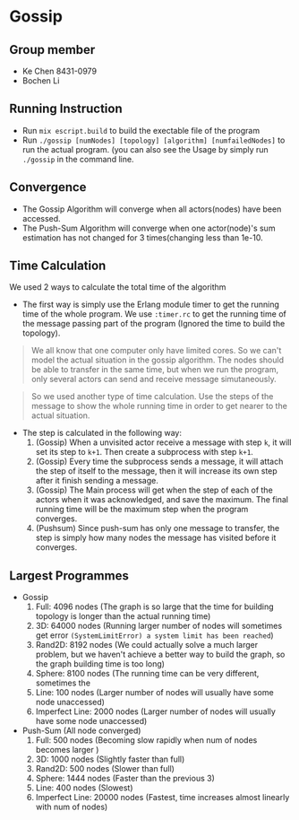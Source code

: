 # Gossip

## Group member
* Ke Chen 8431-0979
* Bochen Li  

## Running Instruction

* Run `mix escript.build` to build the exectable file of the program
* Run `./gossip [numNodes] [topology] [algorithm] [numfailedNodes]` to run the actual program. (you can also see the Usage by simply run `./gossip` in the command line.

## Convergence
* The Gossip Algorithm will converge when all actors(nodes) have been accessed.
* The Push-Sum Algorithm will converge when one actor(node)'s sum estimation has not changed for 3 times(changing less than 1e-10.

## Time Calculation
We used 2 ways to calculate the total time of the algorithm

* The first way is simply use the Erlang module timer to get the running time of the whole program. We use `:timer.rc` to get the running time of the message passing part of the program (Ignored the time to build the topology).

> We all know that one computer only have limited cores. So we can't model the actual situation in the gossip algorithm. The nodes should be able to transfer in the same time, but when we run the program, only several actors can send and receive message simutaneously. 

> So we used another type of time calculation. Use the steps of the message to show the whole running time in order to get nearer to the actual situation. 

* The step is calculated in the following way:
	1. (Gossip) When a unvisited actor receive a message with step `k`, it will set its step to `k+1`. Then create a subprocess with step `k+1`.
	2. (Gossip) Every time the subprocess sends a message, it will attach the step of itself to the message, then it will increase its own step after it finish sending a message.
	3. (Gossip) The Main process will get when the step of each of the actors when it was acknowledged, and save the maximum. The final running time will be the maximum step when the program converges.
	4. (Pushsum) Since push-sum has only one message to transfer, the step is simply how many nodes the message has visited before it converges.

## Largest Programmes

* Gossip
	1. Full: 4096 nodes (The graph is so large that the time for building topology is longer than the actual running time)
	2. 3D: 64000 nodes (Running larger number of nodes will sometimes get error `(SystemLimitError) a system limit has been reached`)
	3. Rand2D: 8192 nodes (We could actually solve a much larger problem, but we haven't achieve a better way to build the graph, so the graph building time is too long)
	4. Sphere: 8100 nodes (The running time can be very different, sometimes the 
	5. Line: 100 nodes (Larger number of nodes will usually have some node unaccessed)
	6. Imperfect Line: 2000 nodes (Larger number of nodes will usually have some node unaccessed)
* Push-Sum (All node converged)
	1. Full: 500 nodes (Becoming slow rapidly when num of nodes becomes larger )
	2. 3D: 1000 nodes (Slightly faster than full)
	3. Rand2D: 500 nodes (Slower than full)
	4. Sphere: 1444 nodes (Faster than the previous 3)
	5. Line: 400 nodes (Slowest)
	6. Imperfect Line: 20000 nodes (Fastest, time increases almost linearly with num of nodes)